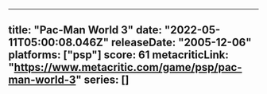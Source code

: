 
---
title: "Pac-Man World 3"
date: "2022-05-11T05:00:08.046Z"
releaseDate: "2005-12-06"
platforms: ["psp"]
score: 61
metacriticLink: "https://www.metacritic.com/game/psp/pac-man-world-3"
series: []
---
